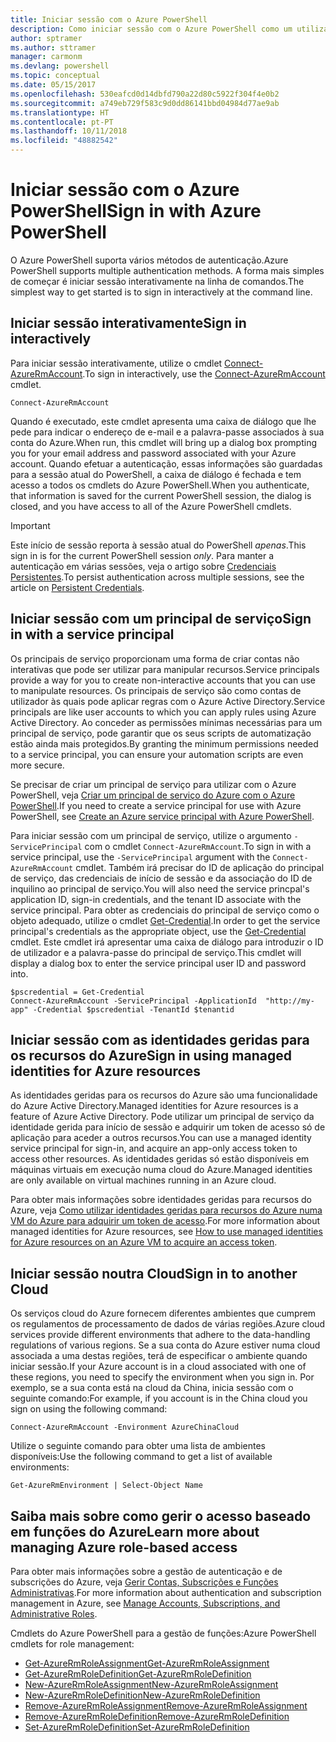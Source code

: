 ```yaml
---
title: Iniciar sessão com o Azure PowerShell
description: Como iniciar sessão com o Azure PowerShell como um utilizador, principal de serviço ou com identidades geridas para recursos do Azure.
author: sptramer
ms.author: sttramer
manager: carmonm
ms.devlang: powershell
ms.topic: conceptual
ms.date: 05/15/2017
ms.openlocfilehash: 530eafcd0d14dbfd790a22d80c5922f304f4e0b2
ms.sourcegitcommit: a749eb729f583c9d0dd86141bbd04984d77ae9ab
ms.translationtype: HT
ms.contentlocale: pt-PT
ms.lasthandoff: 10/11/2018
ms.locfileid: "48882542"
---
```

# <a name="sign-in-with-azure-powershell"></a><span data-ttu-id="622f0-103">Iniciar sessão com o Azure PowerShell</span><span class="sxs-lookup"><span data-stu-id="622f0-103">Sign in with Azure PowerShell</span></span>

<span data-ttu-id="622f0-104">O Azure PowerShell suporta vários métodos de autenticação.</span><span class="sxs-lookup"><span data-stu-id="622f0-104">Azure PowerShell supports multiple authentication methods.</span></span> <span data-ttu-id="622f0-105">A forma mais simples de começar é iniciar sessão interativamente na linha de comandos.</span><span class="sxs-lookup"><span data-stu-id="622f0-105">The simplest way to get started is to sign in interactively at the command line.</span></span>

## <a name="sign-in-interactively"></a><span data-ttu-id="622f0-106">Iniciar sessão interativamente</span><span class="sxs-lookup"><span data-stu-id="622f0-106">Sign in interactively</span></span>

<span data-ttu-id="622f0-107">Para iniciar sessão interativamente, utilize o cmdlet [Connect-AzureRmAccount](/powershell/module/azurerm.profile/connect-azurermaccount).</span><span class="sxs-lookup"><span data-stu-id="622f0-107">To sign in interactively, use the [Connect-AzureRmAccount](/powershell/module/azurerm.profile/connect-azurermaccount) cmdlet.</span></span>

```azurepowershell
Connect-AzureRmAccount
```

<span data-ttu-id="622f0-108">Quando é executado, este cmdlet apresenta uma caixa de diálogo que lhe pede para indicar o endereço de e-mail e a palavra-passe associados à sua conta do Azure.</span><span class="sxs-lookup"><span data-stu-id="622f0-108">When run, this cmdlet will bring up a dialog box prompting you for your email address and password associated with your Azure account.</span></span> <span data-ttu-id="622f0-109">Quando efetuar a autenticação, essas informações são guardadas para a sessão atual do PowerShell, a caixa de diálogo é fechada e tem acesso a todos os cmdlets do Azure PowerShell.</span><span class="sxs-lookup"><span data-stu-id="622f0-109">When you authenticate, that information is saved for the current PowerShell session, the dialog is closed, and you have access to all of the Azure PowerShell cmdlets.</span></span>

> [!IMPORTANT]
> <span data-ttu-id="622f0-110">Este início de sessão reporta à sessão atual do PowerShell _apenas_.</span><span class="sxs-lookup"><span data-stu-id="622f0-110">This sign in is for the current PowerShell session _only_.</span></span> <span data-ttu-id="622f0-111">Para manter a autenticação em várias sessões, veja o artigo sobre [Credenciais Persistentes](context-persistence.md).</span><span class="sxs-lookup"><span data-stu-id="622f0-111">To persist authentication across multiple sessions, see the article on [Persistent Credentials](context-persistence.md).</span></span>

## <a name="sign-in-with-a-service-principal"></a><span data-ttu-id="622f0-112">Iniciar sessão com um principal de serviço</span><span class="sxs-lookup"><span data-stu-id="622f0-112">Sign in with a service principal</span></span>

<span data-ttu-id="622f0-113">Os principais de serviço proporcionam uma forma de criar contas não interativas que pode ser utilizar para manipular recursos.</span><span class="sxs-lookup"><span data-stu-id="622f0-113">Service principals provide a way for you to create non-interactive accounts that you can use to manipulate resources.</span></span> <span data-ttu-id="622f0-114">Os principais de serviço são como contas de utilizador às quais pode aplicar regras com o Azure Active Directory.</span><span class="sxs-lookup"><span data-stu-id="622f0-114">Service principals are like user accounts to which you can apply rules using Azure Active Directory.</span></span> <span data-ttu-id="622f0-115">Ao conceder as permissões mínimas necessárias para um principal de serviço, pode garantir que os seus scripts de automatização estão ainda mais protegidos.</span><span class="sxs-lookup"><span data-stu-id="622f0-115">By granting the minimum permissions needed to a service principal, you can ensure your automation scripts are even more secure.</span></span>

<span data-ttu-id="622f0-116">Se precisar de criar um principal de serviço para utilizar com o Azure PowerShell, veja [Criar um principal de serviço do Azure com o Azure PowerShell](create-azure-service-principal-azureps.md).</span><span class="sxs-lookup"><span data-stu-id="622f0-116">If you need to create a service principal for use with Azure PowerShell, see [Create an Azure service principal with Azure PowerShell](create-azure-service-principal-azureps.md).</span></span>

<span data-ttu-id="622f0-117">Para iniciar sessão com um principal de serviço, utilize o argumento `-ServicePrincipal` com o cmdlet `Connect-AzureRmAccount`.</span><span class="sxs-lookup"><span data-stu-id="622f0-117">To sign in with a service principal, use the `-ServicePrincipal` argument with the `Connect-AzureRmAccount` cmdlet.</span></span> <span data-ttu-id="622f0-118">Também irá precisar do ID de aplicação do principal de serviço, das credenciais de início de sessão e da associação do ID de inquilino ao principal de serviço.</span><span class="sxs-lookup"><span data-stu-id="622f0-118">You will also need the service princpal's application ID, sign-in credentials, and the tenant ID associate with the service principal.</span></span> <span data-ttu-id="622f0-119">Para obter as credenciais do principal de serviço como o objeto adequado, utilize o cmdlet [Get-Credential](/powershell/module/microsoft.powershell.security/get-credential).</span><span class="sxs-lookup"><span data-stu-id="622f0-119">In order to get the service principal's credentials as the appropriate object, use the [Get-Credential](/powershell/module/microsoft.powershell.security/get-credential) cmdlet.</span></span> <span data-ttu-id="622f0-120">Este cmdlet irá apresentar uma caixa de diálogo para introduzir o ID de utilizador e a palavra-passe do principal de serviço.</span><span class="sxs-lookup"><span data-stu-id="622f0-120">This cmdlet will display a dialog box to enter the service principal user ID and password into.</span></span>

```azurepowershell-interactive
$pscredential = Get-Credential
Connect-AzureRmAccount -ServicePrincipal -ApplicationId  "http://my-app" -Credential $pscredential -TenantId $tenantid
```

## <a name="sign-in-using-managed-identities-for-azure-resources"></a><span data-ttu-id="622f0-121">Iniciar sessão com as identidades geridas para os recursos do Azure</span><span class="sxs-lookup"><span data-stu-id="622f0-121">Sign in using managed identities for Azure resources</span></span>

<span data-ttu-id="622f0-122">As identidades geridas para os recursos do Azure são uma funcionalidade do Azure Active Directory.</span><span class="sxs-lookup"><span data-stu-id="622f0-122">Managed identities for Azure resources is a feature of Azure Active Directory.</span></span> <span data-ttu-id="622f0-123">Pode utilizar um principal de serviço da identidade gerida para início de sessão e adquirir um token de acesso só de aplicação para aceder a outros recursos.</span><span class="sxs-lookup"><span data-stu-id="622f0-123">You can use a managed identity service principal for sign-in, and acquire an app-only access token to access other resources.</span></span> <span data-ttu-id="622f0-124">As identidades geridas só estão disponíveis em máquinas virtuais em execução numa cloud do Azure.</span><span class="sxs-lookup"><span data-stu-id="622f0-124">Managed identities are only available on virtual machines running in an Azure cloud.</span></span>

<span data-ttu-id="622f0-125">Para obter mais informações sobre identidades geridas para recursos do Azure, veja [Como utilizar identidades geridas para recursos do Azure numa VM do Azure para adquirir um token de acesso](/azure/active-directory/managed-identities-azure-resources/how-to-use-vm-token).</span><span class="sxs-lookup"><span data-stu-id="622f0-125">For more information about managed identities for Azure resources, see [How to use managed identities for Azure resources on an Azure VM to acquire an access token](/azure/active-directory/managed-identities-azure-resources/how-to-use-vm-token).</span></span>

## <a name="sign-in-to-another-cloud"></a><span data-ttu-id="622f0-126">Iniciar sessão noutra Cloud</span><span class="sxs-lookup"><span data-stu-id="622f0-126">Sign in to another Cloud</span></span>

<span data-ttu-id="622f0-127">Os serviços cloud do Azure fornecem diferentes ambientes que cumprem os regulamentos de processamento de dados de várias regiões.</span><span class="sxs-lookup"><span data-stu-id="622f0-127">Azure cloud services provide different environments that adhere to the data-handling regulations of various regions.</span></span> <span data-ttu-id="622f0-128">Se a sua conta do Azure estiver numa cloud associada a uma destas regiões, terá de especificar o ambiente quando iniciar sessão.</span><span class="sxs-lookup"><span data-stu-id="622f0-128">If your Azure account is in a cloud associated with one of these regions, you need to specify the environment when you sign in.</span></span> <span data-ttu-id="622f0-129">Por exemplo, se a sua conta está na cloud da China, inicia sessão com o seguinte comando:</span><span class="sxs-lookup"><span data-stu-id="622f0-129">For example, if you account is in the China cloud you sign on using the following command:</span></span>

```azurepowershell-interactive
Connect-AzureRmAccount -Environment AzureChinaCloud
```

<span data-ttu-id="622f0-130">Utilize o seguinte comando para obter uma lista de ambientes disponíveis:</span><span class="sxs-lookup"><span data-stu-id="622f0-130">Use the following command to get a list of available environments:</span></span>

```azurepowershell-interactive
Get-AzureRmEnvironment | Select-Object Name
```

## <a name="learn-more-about-managing-azure-role-based-access"></a><span data-ttu-id="622f0-131">Saiba mais sobre como gerir o acesso baseado em funções do Azure</span><span class="sxs-lookup"><span data-stu-id="622f0-131">Learn more about managing Azure role-based access</span></span>

<span data-ttu-id="622f0-132">Para obter mais informações sobre a gestão de autenticação e de subscrições do Azure, veja [Gerir Contas, Subscrições e Funções Administrativas](/azure/active-directory/role-based-access-control-configure).</span><span class="sxs-lookup"><span data-stu-id="622f0-132">For more information about authentication and subscription management in Azure, see [Manage Accounts, Subscriptions, and Administrative Roles](/azure/active-directory/role-based-access-control-configure).</span></span>

<span data-ttu-id="622f0-133">Cmdlets do Azure PowerShell para a gestão de funções:</span><span class="sxs-lookup"><span data-stu-id="622f0-133">Azure PowerShell cmdlets for role management:</span></span>

* [<span data-ttu-id="622f0-134">Get-AzureRmRoleAssignment</span><span class="sxs-lookup"><span data-stu-id="622f0-134">Get-AzureRmRoleAssignment</span></span>](/powershell/module/AzureRM.Resources/Get-AzureRmRoleAssignment)
* [<span data-ttu-id="622f0-135">Get-AzureRmRoleDefinition</span><span class="sxs-lookup"><span data-stu-id="622f0-135">Get-AzureRmRoleDefinition</span></span>](/powershell/module/AzureRM.Resources/Get-AzureRmRoleDefinition)
* [<span data-ttu-id="622f0-136">New-AzureRmRoleAssignment</span><span class="sxs-lookup"><span data-stu-id="622f0-136">New-AzureRmRoleAssignment</span></span>](/powershell/module/AzureRM.Resources/New-AzureRmRoleAssignment)
* [<span data-ttu-id="622f0-137">New-AzureRmRoleDefinition</span><span class="sxs-lookup"><span data-stu-id="622f0-137">New-AzureRmRoleDefinition</span></span>](/powershell/module/AzureRM.Resources/New-AzureRmRoleDefinition)
* [<span data-ttu-id="622f0-138">Remove-AzureRmRoleAssignment</span><span class="sxs-lookup"><span data-stu-id="622f0-138">Remove-AzureRmRoleAssignment</span></span>](/powershell/module/AzureRM.Resources/Remove-AzureRmRoleAssignment)
* [<span data-ttu-id="622f0-139">Remove-AzureRmRoleDefinition</span><span class="sxs-lookup"><span data-stu-id="622f0-139">Remove-AzureRmRoleDefinition</span></span>](/powershell/module/AzureRM.Resources/Remove-AzureRmRoleDefinition)
* [<span data-ttu-id="622f0-140">Set-AzureRmRoleDefinition</span><span class="sxs-lookup"><span data-stu-id="622f0-140">Set-AzureRmRoleDefinition</span></span>](/powershell/moduel/AzureRM.Resources/Set-AzureRmRoleDefinition)
